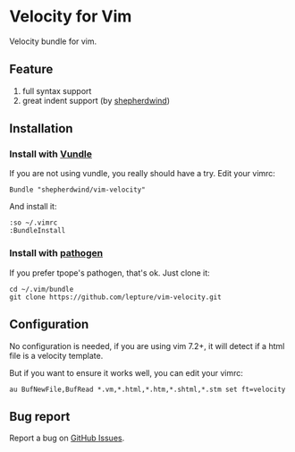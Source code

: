 # Velocity for Vim

Velocity bundle for vim.


## Feature

1. full syntax support
2. great indent support (by [shepherdwind](https://github.com/shepherdwind))

## Installation

### Install with [Vundle](https://github.com/gmarik/vundle)

If you are not using vundle, you really should have a try.
Edit your vimrc:

    Bundle "shepherdwind/vim-velocity"

And install it:

    :so ~/.vimrc
    :BundleInstall


### Install with [pathogen](https://github.com/tpope/vim-pathogen)

If you prefer tpope's pathogen, that's ok. Just clone it:

    cd ~/.vim/bundle
    git clone https://github.com/lepture/vim-velocity.git


## Configuration

No configuration is needed, if you are using vim 7.2+, it will detect if
a html file is a velocity template.

But if you want to ensure it works well, you can edit your vimrc:

```vim
au BufNewFile,BufRead *.vm,*.html,*.htm,*.shtml,*.stm set ft=velocity
```


## Bug report

Report a bug on [GitHub Issues](https://github.com/shepherdwind/vim-velocity/issues).
